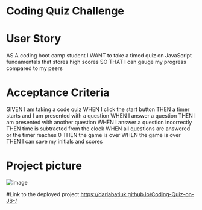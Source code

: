 # Coding Quiz Challenge

# User Story
AS A coding boot camp student
I WANT to take a timed quiz on JavaScript fundamentals that stores high scores
SO THAT I can gauge my progress compared to my peers

# Acceptance Criteria
GIVEN I am taking a code quiz
WHEN I click the start button
THEN a timer starts and I am presented with a question
WHEN I answer a question
THEN I am presented with another question
WHEN I answer a question incorrectly
THEN time is subtracted from the clock
WHEN all questions are answered or the timer reaches 0
THEN the game is over
WHEN the game is over
THEN I can save my initials and scores

# Project picture
![image](https://user-images.githubusercontent.com/83068010/203390781-36d3bc5e-20ed-46de-a82a-0f7ab8c0829d.png)


#Link to the deployed project
https://dariabatiuk.github.io/Coding-Quiz-on-JS-/

